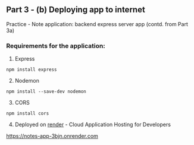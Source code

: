 ## Part 3 - (b) Deploying app to internet

Practice - Note application: backend express server app (contd. from Part 3a)

### Requirements for the application:

1. Express

```
npm install express
```

2. Nodemon

```
npm install --save-dev nodemon
```

3. CORS

```
npm install cors
```

4. Deployed on [render](https://render.com/) - Cloud Application Hosting for Developers

https://notes-app-3bjn.onrender.com
